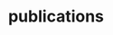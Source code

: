 ---
layout: publications
permalink: /publications/index.html
title: "publications"
tags: [blog, papers, publications projects, andres masegosa, machine learning]
---